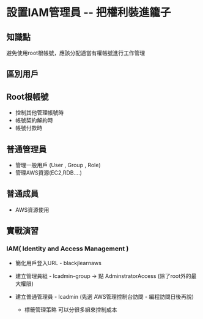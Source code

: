 設置IAM管理員 -- 把權利裝進籠子
=======================

## 知識點

避免使用root根帳號，應該分配適當有權帳號進行工作管理

## 區別用戶

## Root根帳號

+ 控制其他管理帳號時
+ 帳號契約解約時
+ 帳號付款時

## 普通管理員

+ 管理一般用戶 (User , Group , Role)
+ 管理AWS資源(EC2,RDB....)

## 普通成員

+ AWS資源使用

## 實戰演習

### IAM( Identity and Access Management )

+ 簡化用戶登入URL - blackjlearnaws
+ 建立管理員組 - lcadmin-group -> 點 AdminstratorAccess (除了root外的最大權限)
+ 建立普通管理員 - lcadmin (先選 AWS管理控制台訪問 - 編程訪問日後再說)

  + 標籤管理策略 可以分很多組來控制成本

